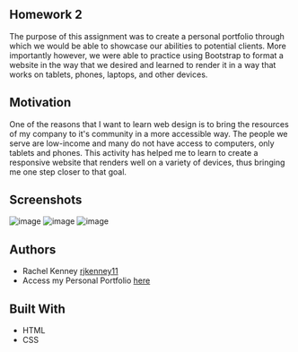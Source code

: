 ## Homework 2
The purpose of this assignment was to create a personal portfolio through which we would be able to showcase our abilities to potential clients. More importantly however, we were able to practice using Bootstrap to format a website in the way that we desired and learned to render it in a way that works on tablets, phones, laptops, and other devices. 


## Motivation
One of the reasons that I want to learn web design is to bring the resources of my company to it's community in a more accessible way. The people we serve are low-income and many do not have access to computers, only tablets and phones. This activity has helped me to learn to create a responsive website that renders well on a variety of devices, thus bringing me one step closer to that goal.


 
## Screenshots
![image](https://user-images.githubusercontent.com/74163812/107447255-22a6c100-6b0e-11eb-8ae1-2fdc8dd55db3.png)
![image](https://user-images.githubusercontent.com/74163812/107447285-36522780-6b0e-11eb-940e-b79c16da73fc.png)
![image](https://user-images.githubusercontent.com/74163812/107447319-47029d80-6b0e-11eb-944f-154a9f3adee8.png)

## Authors
<ul>
<li> Rachel Kenney <a href="https://github.com/rjkenney11" target="_blank">rjkenney11</a> </li>
<li> Access my Personal Portfolio <a href="https://rjkenney11.github.io/Rachel-Kenney-Portfolio/" target="_blank">here</a>  </li>
</ul>

## Built With
<ul> 
<li> HTML </li>
<li> CSS </li>
</ul>

